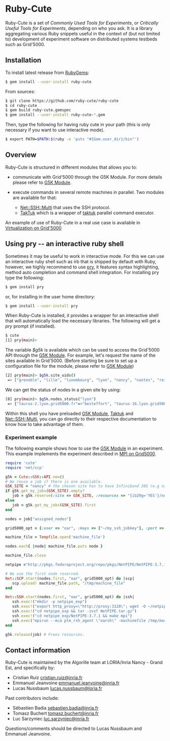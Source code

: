 # Ruby-Cute

Ruby-Cute is a set of *Commonly Used Tools for Experiments*, or *Critically
Useful Tools for Experiments*, depending on who you ask. It is a library
aggregating various Ruby snippets useful in the context of (but not limited to)
development of experiment software on distributed systems testbeds such as
Grid'5000.

## Installation

To install latest release from [RubyGems](https://rubygems.org/gems/ruby-cute):

```bash
$ gem install --user-install ruby-cute
```
From sources:

```bash
$ git clone https://github.com/ruby-cute/ruby-cute
$ cd ruby-cute
$ gem build ruby-cute.gemspec
$ gem install --user-install ruby-cute-*.gem
```

Then, type the following for having ruby cute in your path (this is only necessary if you want to use interactive mode).

```bash
$ export PATH=$PATH:$(ruby -e 'puts "#{Gem.user_dir}/bin"')
```

## Overview

Ruby-Cute is structured in different modules that allows you to:

- communicate with Grid'5000 through the G5K Module. For more details please refer to
  [G5K Module](http://www.rubydoc.info/github/ruby-cute/ruby-cute/master/Cute/G5K/API).

- execute commands in several remote machines in parallel. Two modules are available for that:

    - [Net::SSH::Multi](http://www.rubydoc.info/github/ruby-cute/ruby-cute/master/Net/SSH/Multi) that uses the SSH protocol.
    - [TakTuk](http://www.rubydoc.info/github/ruby-cute/ruby-cute/master/Cute/TakTuk)
      which is a wrapper of [taktuk](http://taktuk.gforge.inria.fr) parallel command executor.

An example of use of Ruby-Cute in a real use case is available in
[Virtualization on Grid'5000](http://www.rubydoc.info/github/ruby-cute/ruby-cute/master/file/examples/g5k_exp_virt.rb)

## Using pry -- an interactive ruby shell

Sometimes it may be useful to work in interactive mode. For this we can use an interactive ruby shell such as irb that is shipped by default with
Ruby, however, we highly recommend to use [pry](http://pryrepl.org/), it features syntax highlighting, method auto completion and command shell integration.
For installing pry type the following:

```bash
$ gem install pry
```

or, for installing in the user home directory:

```bash
$ gem install --user-install pry
```

When Ruby-Cute is installed, it provides a wrapper for an interactive shell that will
automatically load the necessary libraries. The following will get a *pry* prompt (if installed).

```bash
$ cute
[1] pry(main)>
```

The variable *$g5k* is available which can be used to access the Grid'5000 API through the
[G5K Module](http://www.rubydoc.info/github/ruby-cute/ruby-cute/master/Cute/G5K/API). For example,
let's request the name of the sites available in Grid'5000.
(Before starting be sure to set up a configuration file for the module, please refer to
[G5K Module](http://www.rubydoc.info/github/ruby-cute/ruby-cute/master/Cute/G5K/API))

```bash
[2] pry(main)> $g5k.site_uids()
 => ["grenoble", "lille", "luxembourg", "lyon", "nancy", "nantes", "reims", "rennes", "sophia", "toulouse"]
```

We can get the status of nodes in a given site by using:

```bash
[8] pry(main)> $g5k.nodes_status("lyon")
 => {"taurus-2.lyon.grid5000.fr"=>"besteffort", "taurus-16.lyon.grid5000.fr"=>"besteffort", "taurus-15.lyon.grid5000.fr"=>"besteffort", ...}
```

Within this shell you have preloaded [G5K Module](http://www.rubydoc.info/github/ruby-cute/ruby-cute/master/Cute/G5K/API),
[Taktuk](http://www.rubydoc.info/github/ruby-cute/ruby-cute/master/Cute/TakTuk) and
[Net::SSH::Multi](http://www.rubydoc.info/github/ruby-cute/ruby-cute/master/Net/SSH/Multi),
you can go directly to their respective documentation to know how to take advantage of them.

### Experiment example

The following example shows how to use the [G5K Module](http://www.rubydoc.info/github/ruby-cute/ruby-cute/master/Cute/G5K/API) in an experiment.
This example implements the experiment described in
[MPI on Grid5000](https://www.grid5000.fr/mediawiki/index.php/Run_MPI_On_Grid%275000#Setting_up_and_starting_Open_MPI_to_use_high_performance_interconnect).

```ruby
require 'cute'
require 'net/scp'

g5k = Cute::G5K::API.new()
# We reuse a job if there is one available.
G5K_SITE = "nancy" # the chosen site has to have Infiniband 20G (e.g nancy, grenoble)
if g5k.get_my_jobs(G5K_SITE).empty?
   job = g5k.reserve(:site => G5K_SITE, :resources => "{ib20g='YES'}/nodes=2/core=1",:walltime => '00:30:00', :keys => "~/my_ssh_jobkey" )
else
   job = g5k.get_my_jobs(G5K_SITE).first
end

nodes = job["assigned_nodes"]

grid5000_opt = {:user => "oar", :keys => ["~/my_ssh_jobkey"], :port => 6667 }

machine_file = Tempfile.open('machine_file')

nodes.each{ |node| machine_file.puts node }

machine_file.close

netpipe ="http://pkgs.fedoraproject.org/repo/pkgs/NetPIPE/NetPIPE-3.7.1.tar.gz/5f720541387be065afdefc81d438b712/NetPIPE-3.7.1.tar.gz"

# We use the first node reserved.
Net::SCP.start(nodes.first, "oar", grid5000_opt) do |scp|
   scp.upload! machine_file.path, "/tmp/machine_file"
end

Net::SSH.start(nodes.first, "oar", grid5000_opt) do |ssh|
   ssh.exec!("mkdir -p netpipe_exp")
   ssh.exec!("export http_proxy=\"http://proxy:3128\"; wget -O ~/netpipe_exp/NetPIPE.tar.gz #{netpipe}")
   ssh.exec!("cd netpipe_exp && tar -zvxf NetPIPE.tar.gz")
   ssh.exec!("cd netpipe_exp/NetPIPE-3.7.1 && make mpi")
   ssh.exec("mpirun --mca plm_rsh_agent \"oarsh\" -machinefile /tmp/machine_file ~/netpipe_exp/NetPIPE-3.7.1/NPmpi")
end

g5k.release(job) # Frees resources.
```

## Contact information

Ruby-Cute is maintained by the Algorille team at LORIA/Inria Nancy - Grand Est, and specifically by:

* Cristian Ruiz <cristian.ruiz@inria.fr>
* Emmanuel Jeanvoine <emmanuel.jeanvoine@inria.fr>
* Lucas Nussbaum <lucas.nussbaum@loria.fr>

Past contributors include:

* Sébastien Badia <sebastien.badia@inria.fr>
* Tomasz Buchert <tomasz.buchert@inria.fr>
* Luc Sarzyniec <luc.sarzyniec@inria.fr>

Questions/comments should be directed to Lucas Nussbaum and Emmanuel Jeanvoine.
